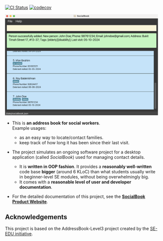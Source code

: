 [![CI Status](https://github.com/AY2425S1-CS2103-F10-2/tp/workflows/Java%20CI/badge.svg)](https://github.com/AY2425S1-CS2103-F10-2/tp/actions)
[![codecov](https://codecov.io/gh/AY2425S1-CS2103-F10-2/tp/branch/master/graph/badge.svg)](https://codecov.io/gh/AY2425S1-CS2103-F10-2/tp)

![Ui](docs/images/Ui.png)

* This is **an address book for social workers**.<br>
  Example usages:
  * as an easy way to locate/contact families.
  * keep track of how long it has been since their last visit.

* The project simulates an ongoing software project for a desktop application (called _SocialBook_) used for managing contact details.

  * It is **written in OOP fashion**. It provides a **reasonably well-written** code base **bigger** (around 6 KLoC) than what students usually write in beginner-level SE modules, without being overwhelmingly big.
  * It comes with a **reasonable level of user and developer documentation**.

* For the detailed documentation of this project, see the **[SocialBook Product Website](https://ay2425s1-cs2103-f10-2.github.io/tp)**.

## Acknowledgements
This project is based on the AddressBook-Level3 project created by the [SE-EDU initiative](https://se-education.org).
